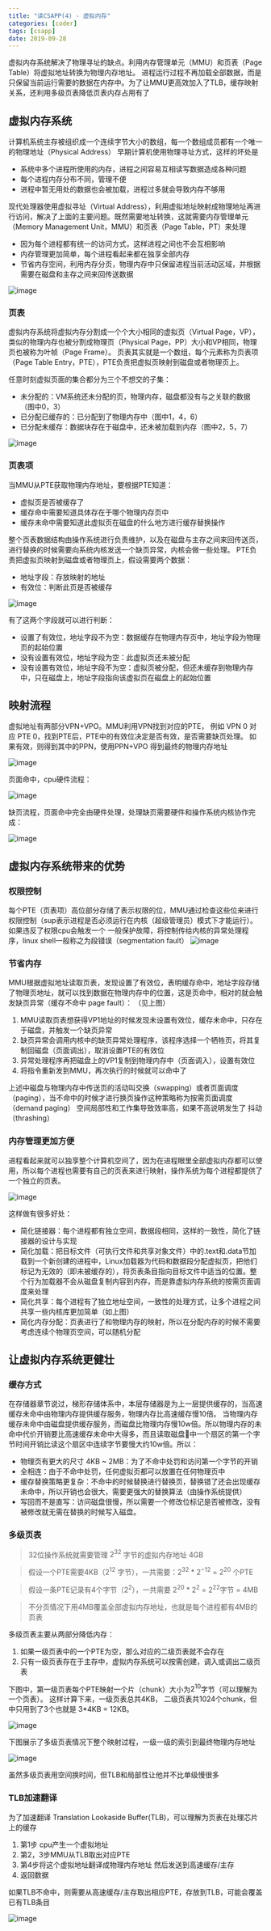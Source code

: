```yaml
---
title: "读CSAPP(4) - 虚拟内存"
categories: [coder]
tags: [csapp]
date: 2019-09-28
---
```



虚拟内存系统解决了物理寻址的缺点。利用内存管理单元（MMU）和页表（Page Table）将虚拟地址转换为物理内存地址。
进程运行过程不再加载全部数据，而是只保留当前运行需要的数据在内存中。为了让MMU更高效加入了TLB，缓存映射关系，还利用多级页表降低页表内存占用有了

## 虚拟内存系统
计算机系统主存被组织成一个连续字节大小的数组，每一个数组成员都有一个唯一的物理地址（Physical Address）
早期计算机使用物理寻址方式，这样的坏处是

- 系统中多个进程所使用的内存，进程之间容易互相读写数据造成各种问题
- 每个进程内存分布不同，管理不便
- 进程中暂无用处的数据也会被加载，进程过多就会导致内存不够用


现代处理器使用虚拟寻址（Virtual Address），利用虚拟地址映射成物理地址再进行访问，解决了上面的主要问题。既然需要地址转换，这就需要内存管理单元（Memory Management Unit，MMU）和页表（Page Table，PT）来处理

- 因为每个进程都有统一的访问方式，这样进程之间也不会互相影响
- 内存管理更加简单，每个进程看起来都在独享全部内存
- 节省内存空间，利用内存分页，物理内存中只保留进程当前活动区域，并根据需要在磁盘和主存之间来回传送数据

![image](../../../img/csapp-vm02.png)

### 页表
虚拟内存系统将虚拟内存分割成一个个大小相同的虚拟页（Virtual Page，VP），类似的物理内存也被分割成物理页（Physical Page，PP）大小和VP相同，物理页也被称为叶帧（Page Frame）。
页表其实就是一个数组，每个元素称为页表项（Page Table Entry，PTE），PTE负责把虚拟页映射到磁盘或者物理页上。

任意时刻虚拟页面的集合都分为三个不想交的子集：

- 未分配的：VM系统还未分配的页，物理内存，磁盘都没有与之关联的数据（图中0，3）
- 已分配已缓存的：已分配到了物理内存中（图中1，4，6）
- 已分配未缓存：数据块存在于磁盘中，还未被加载到内存（图中2，5，7）

![image](../../../img/csapp-vm03.png)

### 页表项
当MMU从PTE获取物理内存地址，要根据PTE知道：

- 虚拟页是否被缓存了
- 缓存命中需要知道具体存在于哪个物理内存页中
- 缓存未命中需要知道此虚拟页在磁盘的什么地方进行缓存替换操作

整个页表数据结构由操作系统进行负责维护，以及在磁盘与主存之间来回传送页，进行替换的时候需要向系统内核发送一个缺页异常，内核会做一些处理。
PTE负责把虚拟页映射到磁盘或者物理页上，假设需要两个数据：

- 地址字段：存放映射的地址
- 有效位：判断此页是否被缓存

![image](../../../img/csapp-vm04.png)

有了这两个字段就可以进行判断：

- 设置了有效位，地址字段不为空：数据缓存在物理内存页中，地址字段为物理页的起始位置
- 没有设置有效位，地址字段为空：此虚拟页还未被分配
- 没有设置有效位，地址字段不为空：虚拟页被分配，但还未缓存到物理内存中，只在磁盘上，地址字段指向该虚拟页在磁盘上的起始位置

## 映射流程
虚拟地址有两部分VPN+VPO。MMU利用VPN找到对应的PTE， 例如 VPN 0 对应 PTE 0，找到PTE后，PTE中的有效位决定是否有效，是否需要缺页处理。
如果有效，则得到其中的PPN，使用PPN+VPO 得到最终的物理内存地址

![image](../../../img/csapp-vm07.png)

页面命中，cpu硬件流程：

![image](../../../img/csapp-vm08.png)

缺页流程，页面命中完全由硬件处理，处理缺页需要硬件和操作系统内核协作完成：

![image](../../../img/csapp-vm09.png)

## 虚拟内存系统带来的优势
### 权限控制
每个PTE（页表项）高位部分存储了表示权限的位，MMU通过检查这些位来进行权限控制（sup表示进程是否必须运行在内核（超级管理员）模式下才能运行）。
如果违反了权限cpu会触发一个 一般保护故障，将控制传给内核的异常处理程序，linux shell一般称之为段错误（segmentation fault）
![image](../../../img/csapp-vm06.png)

### 节省内存
MMU根据虚拟地址读取页表，发现设置了有效位，表明缓存命中，地址字段存储了物理页地址，就可以找到数据在物理内存中的位置，这是页命中，相对的就会触发缺页异常（缓存不命中 page fault）：
（见上图）

  1. MMU读取页表想获得VP1地址的时候发现未设置有效位，缓存未命中，只存在于磁盘，并触发一个缺页异常
  2. 缺页异常会调用内核中的缺页异常处理程序，该程序选择一个牺牲页，将其复制回磁盘（页面调出），取消设置PTE的有效位
  3. 异常处理程序再把磁盘上的VP1复制到物理内存中（页面调入），设置有效位
  4. 将指令重新发到MMU，再次执行的时候就可以命中了

上述中磁盘与物理内存中传送页的活动叫交换（swapping）或者页面调度（paging），当不命中的时候才进行换页操作这种策略称为按需页面调度（demand paging）
空间局部性和工作集导致效率高，如果不高说明发生了 抖动（thrashing）

### 内存管理更加方便
进程看起来就可以独享整个计算机空间了，因为在进程眼里全部虚拟内存都可以使用，所以每个进程也需要有自己的页表来进行映射，操作系统为每个进程都提供了一个独立的页表。

![image](../../../img/csapp-vm05.png)

这样做有很多好处：

- 简化链接器：每个进程都有独立空间，数据段相同，这样的一致性，简化了链接器的设计与实现
- 简化加载：把目标文件（可执行文件和共享对象文件）中的.text和.data节加载到一个新创建的进程中，Linux加载器为代码和数据段分配虚拟页，把他们标记为无效的（即未被缓存的），将页表条目指向目标文件中适当的位置。整个行为加载器不会从磁盘复制内容到内存，而是靠虚拟内存系统的按需页面调度来处理
- 简化共享：每个进程有了独立地址空间，一致性的处理方式，让多个进程之间共享一些内核库更加简单（如上图）
- 简化内存分配：页表进行了和物理内存的映射，所以在分配内存的时候不需要考虑连续个物理页空间，可以随机分配


## 让虚拟内存系统更健壮
### 缓存方式
在存储器章节说过，梯形存储体系中，本层存储器是为上一层提供缓存的，当高速缓存未命中由物理内存提供缓存服务，物理内存比高速缓存慢10倍。
当物理内存缓存未命中由磁盘提供缓存服务，而磁盘比物理内存慢10w倍。所以物理内存的未命中代价开销要比高速缓存未命中大得多，而且读取磁盘中一个扇区的第一个字节时间开销比读这个扇区中连续字节要慢大约10w倍。所以：

- 物理页有更大的尺寸 4KB ~ 2MB：为了不命中处罚和访问第一个字节的开销
- 全相连：由于不命中处罚，任何虚拟页都可以放置在任何物理页中
- 缓存替换策略更复杂：不命中的时候替换进行替换页，替换错了还会出现缓存未命中，所以开销也会很大，需要更强大的替换算法（由操作系统提供）
- 写回而不是直写：访问磁盘很慢，所以需要一个修改位标记是否被修改，没有被修改就无需在替换的时候写入磁盘。

### 多级页表
> 32位操作系统就需要管理 $2^{32}$ 字节的虚拟内存地址 4GB

> 假设一个PTE需要4KB（$2 ^ {12}$ 字节），一共需要：$2^{32}$ * $2^{-12}$ = $2^{20}$ 个PTE

> 假设一条PTE记录有4个字节（$2^2$），一共需要 $2^{20}$ * $2^2$ = $2^{22}$字节 = 4MB

> 不分页情况下用4MB覆盖全部虚拟内存地址，也就是每个进程都有4MB的页表

多级页表主要从两部分降低内存：

1. 如果一级页表中的一个PTE为空，那么对应的二级页表就不会存在
2. 只有一级页表存在于主存中，虚拟内存系统可以按需创建，调入或调出二级页表

下图中，第一级页表每个PTE映射一个片（chunk）大小为$2^{10}$字节（可以理解为一个页表）。
这样计算下来，一级页表总共4KB， 二级页表共1024个chunk，但中只用到了3个也就是 3*4KB = 12KB。

![image](../../../img/csapp-vm11.png)

下图展示了多级页表情况下整个映射过程，一级一级的索引到最终物理内存地址

![image](../../../img/csapp-vm12.png)

虽然多级页表用空间换时间，但TLB和局部性让他并不比单级慢很多

### TLB加速翻译
为了加速翻译 Translation Lookaside Buffer(TLB)，可以理解为页表在处理芯片上的缓存

1. 第1步 cpu产生一个虚拟地址
2. 第2，3步MMU从TLB取出对应PTE
3. 第4步将这个虚拟地址翻译成物理内存地址 然后发送到高速缓存/主存
4. 返回数据

如果TLB不命中，则需要从高速缓存/主存取出相应PTE，存放到TLB，可能会覆盖已有TLB条目

![image](../../../img/csapp-vm10.png)